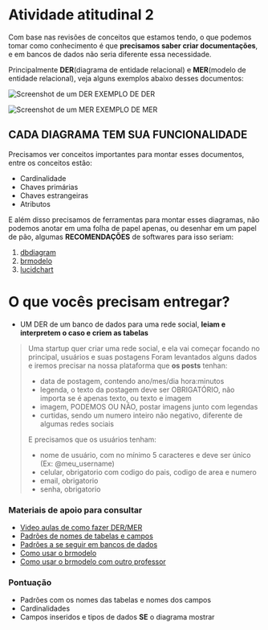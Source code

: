 # Atividade atitudinal 2

Com base nas revisões de conceitos que estamos tendo, o que podemos tomar como conhecimento é que **precisamos saber criar documentações**, e em bancos de dados não seria diferente essa necessidade.

Principalmente **DER**(diagrama de entidade relacional) e **MER**(modelo de entidade relacional), veja alguns exemplos abaixo desses documentos:

![Screenshot de um DER](https://arquivo.devmedia.com.br/artigos/Roniere_Almeida/Criando_relacionamentos_SQL_Server/image011.jpg)
EXEMPLO DE DER

![Screenshot de um MER](https://cdn1.gnarususercontent.com.br/1/1782135/fa556817-5c2b-401c-8098-3f2bc98d49a6.png)
EXEMPLO DE MER


## CADA DIAGRAMA TEM SUA FUNCIONALIDADE

Precisamos ver conceitos importantes para montar esses documentos, entre os conceitos estão:
- Cardinalidade
- Chaves primárias
- Chaves estrangeiras
- Atributos

E além disso precisamos de ferramentas para montar esses diagramas, não podemos anotar em uma folha de papel apenas, ou desenhar em um papel de pão, algumas **RECOMENDAÇÕES** de softwares para isso seriam:
1. [dbdiagram](dbdiagram.io)
2. [brmodelo](https://www.brmodeloweb.com/lang/pt-br/index.html)
3. [lucidchart](https://www.lucidchart.com/pages/landing?utm_source=google&utm_medium=cpc&utm_campaign=_chart_en_tier3_mixed_search_brand_phrase_&km_CPC_CampaignId=1484560204&km_CPC_AdGroupID=60168106031&km_CPC_Keyword=%2Blucidcharts&km_CPC_MatchType=b&km_CPC_ExtensionID=&km_CPC_Network=g&km_CPC_AdPosition=&km_CPC_Creative=442433233376&km_CPC_TargetID=aud-812368091438:kwd-334618660008&km_CPC_Country=1001729&km_CPC_Device=c&km_CPC_placement=&km_CPC_target=&gad_source=1&gclid=Cj0KCQiAoeGuBhCBARIsAGfKY7zuITqWlqtAXeI_MWaS1fWRiJQdlxg-27mxffD93dH-qC8pnRBNhAUaAs-REALw_wcB)

# O que vocês precisam entregar?

- UM DER de um banco de dados para uma rede social, **leiam e interpretem o caso e criem as tabelas**

> Uma startup quer criar uma rede social, e ela vai começar focando no principal, usuários e suas postagens
> Foram levantados alguns dados e iremos precisar na nossa plataforma que **os posts** tenhan:
> - data de postagem, contendo ano/mes/dia hora:minutos
> - legenda, o texto da postagem deve ser OBRIGATÓRIO, não importa se é apenas texto, ou texto e imagem
> - imagem, PODEMOS OU NÃO, postar imagens junto com legendas
> - curtidas, sendo um numero inteiro não negativo, diferente de algumas redes sociais
> 
> E precisamos que os usuários tenham:
> - nome de usuário, com no mínimo 5 caracteres e deve ser único (Ex: @meu_username)
> - celular, obrigatorio com codigo do pais, codigo de area e numero
> - email, obrigatorio
> - senha, obrigatorio

### Materiais de apoio para consultar

- [Video aulas de como fazer DER/MER](https://youtu.be/XCkd27GtZoM?si=hp8POGYZOVqJJ8Z4)
- [Padrões de nomes de tabelas e campos](https://gist.github.com/thiamsantos/654ec002f04c86d53611923a8b4c3a65)
- [Padrões a se seguir em bancos de dados](https://www.devmedia.com.br/padronizacao-de-nomenclatura-revista-sql-magazine-100/24710)
- [Como usar o brmodelo](https://youtu.be/ZYmRVCk_xBw?si=bLChdptcmm6NPxg7)
- [Como usar o brmodelo com outro professor](https://youtu.be/IjTtPfIv_aA?si=Mnwvyc-9udlCJDAU)

### Pontuação

- Padrões com os nomes das tabelas e nomes dos campos
- Cardinalidades
- Campos inseridos e tipos de dados **SE** o diagrama mostrar

